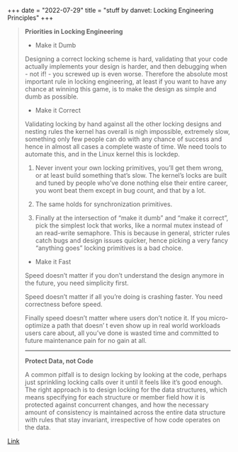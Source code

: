 +++
date = "2022-07-29"
title = "stuff by danvet: Locking Engineering Principles"
+++

> **Priorities in Locking Engineering**
>
> * Make it Dumb
>
> Designing a correct locking scheme is hard, validating that your code actually implements your
> design is harder, and then debugging when - not if! - you screwed up is even worse. Therefore the
> absolute most important rule in locking engineering, at least if you want to have any chance at
> winning this game, is to make the design as simple and dumb as possible.
>
> * Make it Correct
>
> Validating locking by hand against all the other locking designs and nesting rules the kernel has
> overall is nigh impossible, extremely slow, something only few people can do with any chance of
> success and hence in almost all cases a complete waste of time. We need tools to automate this,
> and in the Linux kernel this is lockdep.
>
> 1. Never invent your own locking primitives, you’ll get them wrong, or at least build something
>    that’s slow. The kernel’s locks are built and tuned by people who’ve done nothing else their
>    entire career, you wont beat them except in bug count, and that by a lot.
>
> 2. The same holds for synchronization primitives.
>
> 3. Finally at the intersection of “make it dumb” and “make it correct”, pick the simplest lock
>    that works, like a normal mutex instead of an read-write semaphore. This is because in general,
>    stricter rules catch bugs and design issues quicker, hence picking a very fancy “anything goes”
>    locking primitives is a bad choice.
>
> * Make it Fast
>
> Speed doesn’t matter if you don’t understand the design anymore in the future, you need simplicity
> first.
>
> Speed doesn’t matter if all you’re doing is crashing faster. You need correctness before speed.
>
> Finally speed doesn’t matter where users don’t notice it. If you micro-optimize a path that doesn’
> t even show up in real world workloads users care about, all you’ve done is wasted time and
> committed to future maintenance pain for no gain at all.
>
> ---
>
> **Protect Data, not Code**
>
> A common pitfall is to design locking by looking at the code, perhaps just sprinkling locking
> calls over it until it feels like it’s good enough. The right approach is to design locking for
> the data structures, which means specifying for each structure or member field how it is protected
> against concurrent changes, and how the necessary amount of consistency is maintained across the
> entire data structure with rules that stay invariant, irrespective of how code operates on the
> data.

[Link](https://blog.ffwll.ch/2022/07/locking-engineering.html)
